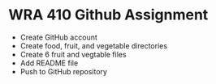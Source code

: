 # WRA 410 Github Assignment

- Create GitHub account
- Create food, fruit, and vegetable directories
- Create 6 fruit and vegtable files
- Add README file
- Push to GitHub repository
